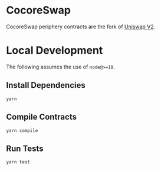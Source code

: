 # CocoreSwap

CocoreSwap periphery contracts are the fork of [Uniswap V2](https://github.com/Uniswap/v2-periphery).

# Local Development

The following assumes the use of `node@>=10`.

## Install Dependencies

`yarn`

## Compile Contracts

`yarn compile`

## Run Tests

`yarn test`
